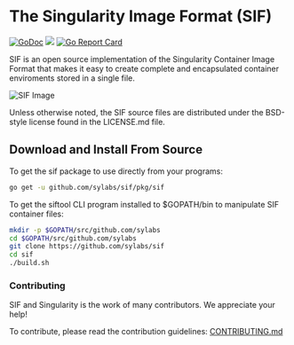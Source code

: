 # The Singularity Image Format (SIF)

[![GoDoc](https://godoc.org/github.com/sylabs/sif?status.svg)](https://godoc.org/github.com/sylabs/sif)
<a href="https://circleci.com/gh/sylabs/sif"><img src="https://circleci.com/gh/sylabs/sif.svg?style=shield&circle-token=7e762a71efecb4da6cd6981e90cf4cc9c5e4291e"/></a>
[![Go Report Card](https://goreportcard.com/badge/github.com/sylabs/sif)](https://goreportcard.com/report/github.com/sylabs/sif)

SIF is an open source implementation of the Singularity Container Image Format
that makes it easy to create complete and encapsulated container enviroments
stored in a single file.

![SIF Image](doc/sif.png)

Unless otherwise noted, the SIF source files are distributed under the BSD-style
license found in the LICENSE.md file.

## Download and Install From Source

To get the sif package to use directly from your programs:

```sh
go get -u github.com/sylabs/sif/pkg/sif
```

To get the siftool CLI program installed to $GOPATH/bin to manipulate SIF container files:

```sh
mkdir -p $GOPATH/src/github.com/sylabs
cd $GOPATH/src/github.com/sylabs
git clone https://github.com/sylabs/sif
cd sif
./build.sh
```

### Contributing

SIF and Singularity is the work of many contributors. We appreciate your help!

To contribute, please read the contribution guidelines:
    [CONTRIBUTING.md](./CONTRIBUTING.md)
